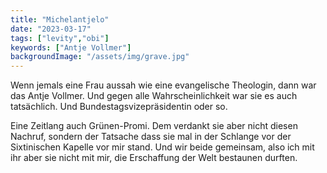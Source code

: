 ```yaml
---
title: "Michelantjelo"
date: "2023-03-17"
tags: ["levity","obi"]
keywords: ["Antje Vollmer"]
backgroundImage: "/assets/img/grave.jpg"
---
```

Wenn jemals eine Frau aussah wie eine evangelische Theologin, dann war das Antje Vollmer. Und gegen alle Wahrscheinlichkeit war sie es auch tatsächlich. Und Bundestagsvizepräsidentin oder so.

Eine Zeitlang auch Grünen-Promi. Dem verdankt sie aber nicht diesen Nachruf, sondern der Tatsache dass sie mal in der Schlange vor der Sixtinischen Kapelle vor mir stand. Und wir beide gemeinsam, also ich mit ihr aber sie nicht mit mir, die Erschaffung der Welt bestaunen durften.